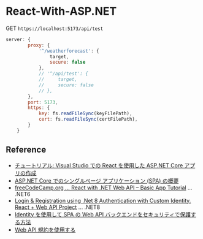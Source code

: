 # React-With-ASP.NET


GET `https://localhost:5173/api/test`

```js
server: {
        proxy: {
            '^/weatherforecast': {
                target,
                secure: false
            },
            // '^/api/test': {
            //     target,
            //     secure: false
            // },
        },
        port: 5173,
        https: {
            key: fs.readFileSync(keyFilePath),
            cert: fs.readFileSync(certFilePath),
        }
    }
```

## Reference
- [チュートリアル: Visual Studio での React を使用した ASP.NET Core アプリの作成](https://learn.microsoft.com/ja-jp/visualstudio/javascript/tutorial-asp-net-core-with-react?view=vs-2022)
- [ASP.NET Core でのシングルページ アプリケーション (SPA) の概要](https://learn.microsoft.com/ja-jp/aspnet/core/client-side/spa/intro?view=aspnetcore-8.0#developing-single-page-apps)
- [freeCodeCamp.org … React with .NET Web API – Basic App Tutorial](https://www.youtube.com/watch?v=4RKuyp_bOhY) … .NET6
- [Login & Registration using .Net 8 Authentication with Custom Identity. React + Web API Project](https://www.youtube.com/watch?v=DK7YAqd0tJA&t=125s)  … .NET8
- [Identity を使用して SPA の Web API バックエンドをセキュリティで保護する方法](https://learn.microsoft.com/ja-jp/aspnet/core/security/authentication/identity-api-authorization?view=aspnetcore-8.0)
- [Web API 規約を使用する](https://learn.microsoft.com/ja-jp/aspnet/core/web-api/advanced/conventions?view=aspnetcore-8.0)